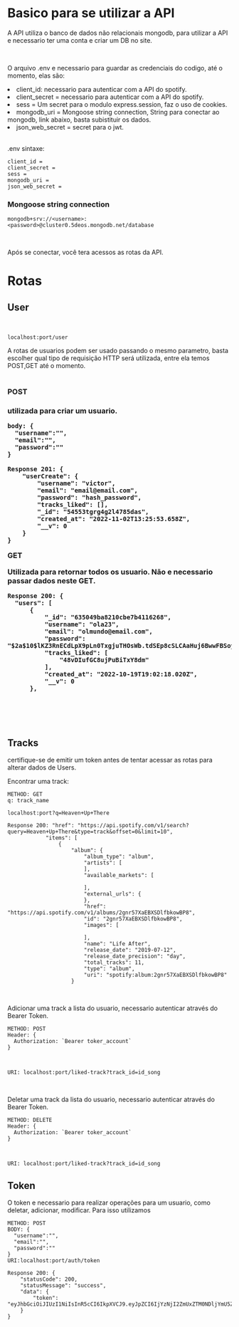 # Basico para se utilizar a API

A API utiliza o banco de dados não relacionais mongodb, para utilizar a API e necessario ter uma conta e criar um DB no site.

<br> 

<p>O arquivo .env e necessario para guardar as credenciais do codigo, até o momento, elas são:</p>

<li>client_id: necessario para autenticar com a API do spotify.</li>
<li>client_secret = necessario para autenticar com a API do spotify.</li>
<li>sess = Um secret para o modulo express.session, faz o uso de cookies.</li>
<li>mongodb_uri = Mongoose string connection, String para conectar ao mongodb, link abaixo, basta subistituir os dados.</li>
<li>json_web_secret = secret para o jwt.</li>

<br>

.env sintaxe: 
```
client_id =
client_secret = 
sess = 
mongodb_uri = 
json_web_secret =  
```


### Mongoose string connection

```
mongodb+srv://<username>:<password>@cluster0.5deos.mongodb.net/database
 ```
</br>


Após se conectar, você tera acessos as rotas da API.

# Rotas



<h2>User</h2>

<br>

```
localhost:port/user
```
A rotas de usuarios podem ser usado passando o mesmo parametro, basta escolher qual tipo de requisição HTTP será utilizada, entre ela temos POST,GET até o momento.
<br><br>
<h3>POST<h3>

<p>utilizada para criar um usuario. </p>


```
body: {
  "username":"",
  "email":"",
  "password":""
}
```

```
Response 201: {
	"userCreate": {
		"username": "victor",
		"email": "email@email.com",
		"password": "hash_password",
		"tracks_liked": [],
		"_id": "54553tgrg4g2l4785das",
		"created_at": "2022-11-02T13:25:53.658Z",
		"__v": 0
	}
}
```

GET

<p>Utilizada para retornar todos os usuario.
Não e necessario passar dados neste GET.
  </p>

  ```
Response 200: {
	"users": [
		{
			"_id": "635049ba8210cbe7b4116268",
			"username": "ola23",
			"email": "olmundo@email.com",
			"password": "$2a$10$lKZ3RnECdLpX9pLn0TxgjuTHOsWb.tdSEp8cSLCAaHuj6BwwFBSoy",
			"tracks_liked": [
				"48vDIufGC8ujPuBiTxY8dm"
			],
			"created_at": "2022-10-19T19:02:18.020Z",
			"__v": 0
		},
		
```
<br></br>

<h2>Tracks</h2>

certifique-se de emitir um token antes de tentar acessar as rotas para alterar dados de Users.

Encontrar uma track:
```
METHOD: GET
q: track_name

localhost:port?q=Heaven+Up+There
```

```
Response 200: "href": "https://api.spotify.com/v1/search?query=Heaven+Up+There&type=track&offset=0&limit=10",
			"items": [
				{
					"album": {
						"album_type": "album",
						"artists": [
						],
						"available_markets": [

						],
						"external_urls": {
						},
						"href": "https://api.spotify.com/v1/albums/2gnr57XaEBXSDlfbkowBP8",
						"id": "2gnr57XaEBXSDlfbkowBP8",
						"images": [

						],
						"name": "Life After",
						"release_date": "2019-07-12",
						"release_date_precision": "day",
						"total_tracks": 11,
						"type": "album",
						"uri": "spotify:album:2gnr57XaEBXSDlfbkowBP8"
					}

```
<br>

Adicionar uma track a lista do usuario, necessario autenticar através do Bearer Token.


```
METHOD: POST
Header: {
  Authorization: `Bearer toker_account`
}



URI: localhost:port/liked-track?track_id=id_song

```
<br>

Deletar uma track da lista do usuario, necessario autenticar através do Bearer Token.

```
METHOD: DELETE
Header: {
  Authorization: `Bearer toker_account`
}



URI: localhost:port/liked-track?track_id=id_song

```


<h2>Token</h2>

O token e necessario para realizar operações para um usuario, como deletar, adicionar, modificar. Para isso utilizamos

```
METHOD: POST
BODY: {
  "username":"",
  "email":"",
  "password":""
}
URI:localhost:port/auth/token
```
```
Response 200: {
	"statusCode": 200,
	"statusMessage": "success",
	"data": {
		"token": "eyJhbGciOiJIUzI1NiIsInR5cCI6IkpXVCJ9.eyJpZCI6IjYzNjI2ZmUxZTM0NDljYmU5ZTJlYWNmZCIsImlhdCI6MTY2NzM5NTY4MywiZXhwIjoxNjY4MDAwNDgzfQ.XgG_b9IHkD7kxQidBo2My3YlaftIp8M3IKWdAsUQIWY"
	}
}
```
